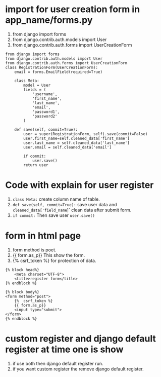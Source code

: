 # import for user creation form in app_name/forms.py
1. from django import forms
2. from django.contrib.auth.models import User
3. from django.contrib.auth.forms import UserCreationForm 
``` 
from django import forms
from django.contrib.auth.models import User
from django.contrib.auth.forms import UserCreationForm 
class RegistrationForm(UserCreationForm):
    email = forms.EmailField(required=True)

    class Meta:
        model = User
        fields = (
            'username',
            'first_name',
            'last_name',
            'email',
            'password1',
            'password2'
        )

    def save(self, commit=True):
        user = super(RegistrationForm, self).save(commit=False)
        user.first_name=self.cleaned_data['first_name']
        user.last_name = self.cleaned_data['last_name']
        user.email = self.cleaned_data['email']

        if commit:
            user.save()
        return user

``` 
# Code with explain for user register
 1. `class Meta:`  create column name of table.  
 2. `def save(self, commit=True):` save user data and `cleaned_data['field_name`]` clean data after submit form.  
 3.  `if commit:` Then save user `user.save()`    
 
# form in html page 
1. form method is poet.  
2. {{ form.as_p}} This show the form.
3. {%  csrf_token %} for protection of data. 
``` 
{% block head%}
    <meta charset="UTF-8">
    <title>register form</title>
{% endblock %}

{% block body%}
<form method="post">
    {%  csrf_token %}
    {{ form.as_p}}
    <input type="submit">
</form>
{% endblock %}
```  
# custom register and django default register at time one is show 
1. if use both then django default register run. 
2. if you want custom register the remove django default register. 